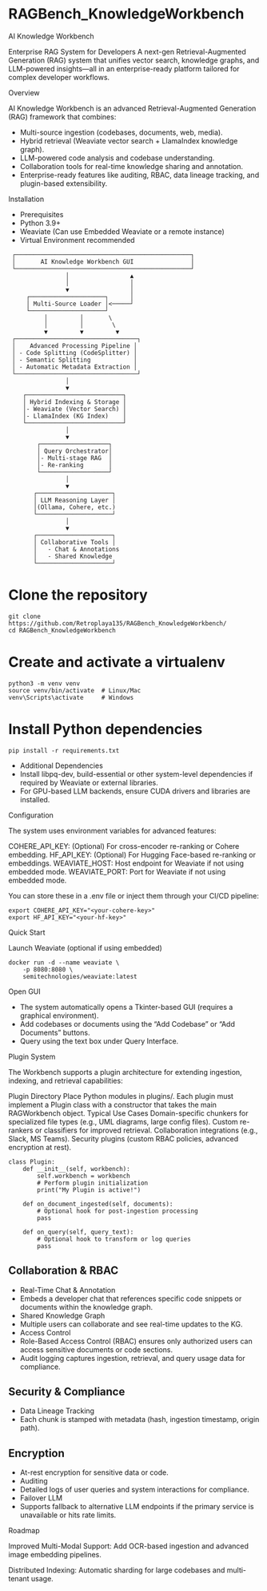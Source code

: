 # RAGBench_KnowledgeWorkbench

AI Knowledge Workbench

Enterprise RAG System for Developers
A next-gen Retrieval-Augmented Generation (RAG) system that unifies vector search, knowledge graphs, and LLM-powered insights—all in an enterprise-ready platform tailored for complex developer workflows.

Overview

AI Knowledge Workbench is an advanced Retrieval-Augmented Generation (RAG) framework that combines:

* Multi-source ingestion (codebases, documents, web, media).
* Hybrid retrieval (Weaviate vector search + LlamaIndex knowledge graph).
* LLM-powered code analysis and codebase understanding.
* Collaboration tools for real-time knowledge sharing and annotation.
* Enterprise-ready features like auditing, RBAC, data lineage tracking, and plugin-based extensibility.

Installation

* Prerequisites
* Python 3.9+
* Weaviate (Can use Embedded Weaviate or a remote instance)
* Virtual Environment recommended

```
 ┌─────────────────────────────────────────────────┐
 │       AI Knowledge Workbench GUI                │
 └─────────────────────────────────────────────────┘
                │                 ▲
                │                 │
                ▼                 │
     ┌─────────────────────┐      │
     │ Multi-Source Loader │<─────┘
     └─────────────────────┘
          │         │       \
          │         │        \
          ▼         ▼         ▼
 ┌──────────────────────────────────┐
 │    Advanced Processing Pipeline │
 │ - Code Splitting (CodeSplitter) │
 │ - Semantic Splitting            │
 │ - Automatic Metadata Extraction │
 └──────────────────────────────────┘
                │
                ▼
    ┌───────────────────────────┐
    │ Hybrid Indexing & Storage │
    │- Weaviate (Vector Search) │
    │- LlamaIndex (KG Index)    │
    └───────────────────────────┘
                │
                ▼
        ┌───────────────────┐
        │ Query Orchestrator│
        │- Multi-stage RAG  │
        │- Re-ranking       │
        └───────────────────┘
                │
                ▼
       ┌─────────────────────┐
       │ LLM Reasoning Layer │
       │(Ollama, Cohere, etc.) 
       └─────────────────────┘
                │
                ▼
       ┌─────────────────────┐
       │ Collaborative Tools │
       │   - Chat & Annotations
       │   - Shared Knowledge 
       └─────────────────────┘
```

# Clone the repository
```
git clone https://github.com/Retroplaya135/RAGBench_KnowledgeWorkbench/
cd RAGBench_KnowledgeWorkbench
```

# Create and activate a virtualenv
```
python3 -m venv venv
source venv/bin/activate  # Linux/Mac
venv\Scripts\activate     # Windows
```

# Install Python dependencies
```
pip install -r requirements.txt
```
* Additional Dependencies
* Install libpq-dev, build-essential or other system-level dependencies if required by Weaviate or external libraries.
* For GPU-based LLM backends, ensure CUDA drivers and libraries are installed.

Configuration

The system uses environment variables for advanced features:

COHERE_API_KEY: (Optional) For cross-encoder re-ranking or Cohere embedding.
HF_API_KEY: (Optional) For Hugging Face-based re-ranking or embeddings.
WEAVIATE_HOST: Host endpoint for Weaviate if not using embedded mode.
WEAVIATE_PORT: Port for Weaviate if not using embedded mode.

You can store these in a .env file or inject them through your CI/CD pipeline:

```
export COHERE_API_KEY="<your-cohere-key>"
export HF_API_KEY="<your-hf-key>"
```

Quick Start

Launch Weaviate (optional if using embedded)


```
docker run -d --name weaviate \
    -p 8080:8080 \
    semitechnologies/weaviate:latest
```

Open GUI
* The system automatically opens a Tkinter-based GUI (requires a graphical environment).
* Add codebases or documents using the “Add Codebase” or “Add Documents” buttons.
* Query using the text box under Query Interface.

Plugin System

The Workbench supports a plugin architecture for extending ingestion, indexing, and retrieval capabilities:

Plugin Directory
Place Python modules in plugins/. Each plugin must implement a Plugin class with a constructor that takes the main RAGWorkbench object.
Typical Use Cases
Domain-specific chunkers for specialized file types (e.g., UML diagrams, large config files).
Custom re-rankers or classifiers for improved retrieval.
Collaboration integrations (e.g., Slack, MS Teams).
Security plugins (custom RBAC policies, advanced encryption at rest).

```
class Plugin:
    def __init__(self, workbench):
        self.workbench = workbench
        # Perform plugin initialization
        print("My Plugin is active!")

    def on_document_ingested(self, documents):
        # Optional hook for post-ingestion processing
        pass

    def on_query(self, query_text):
        # Optional hook to transform or log queries
        pass
```

## Collaboration & RBAC

* Real-Time Chat & Annotation
* Embeds a developer chat that references specific code snippets or documents within the knowledge graph.
* Shared Knowledge Graph
* Multiple users can collaborate and see real-time updates to the KG.
* Access Control
* Role-Based Access Control (RBAC) ensures only authorized users can access sensitive documents or code sections.
* Audit logging captures ingestion, retrieval, and query usage data for compliance.

## Security & Compliance

* Data Lineage Tracking
* Each chunk is stamped with metadata (hash, ingestion timestamp, origin path).

## Encryption
* At-rest encryption for sensitive data or code.
* Auditing
* Detailed logs of user queries and system interactions for compliance.
* Failover LLM
* Supports fallback to alternative LLM endpoints if the primary service is unavailable or hits rate limits.

Roadmap

Improved Multi-Modal Support:
Add OCR-based ingestion and advanced image embedding pipelines.

Distributed Indexing:
Automatic sharding for large codebases and multi-tenant usage.
